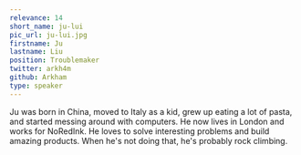 ```yaml
---
relevance: 14
short_name: ju-lui
pic_url: ju-lui.jpg
firstname: Ju
lastname: Liu
position: Troublemaker
twitter: arkh4m
github: Arkham
type: speaker
---
```


Ju was born in China, moved to Italy as a kid, grew up eating a lot of pasta, and started messing around with computers. He now lives in London and works for NoRedInk. He loves to solve interesting problems and build amazing products. When he's not doing that, he's probably rock climbing.
